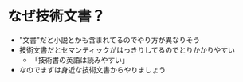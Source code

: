 # なぜ技術文書？

-   "文書"だと小説とかも含まれてるのでやり方が異なりそう
-   技術文書だとセマンティックがはっきりしてるのでとりかかりやすい
    -   「技術書の英語は読みやすい」
-   なのでまずは身近な技術文書からやりましょう
